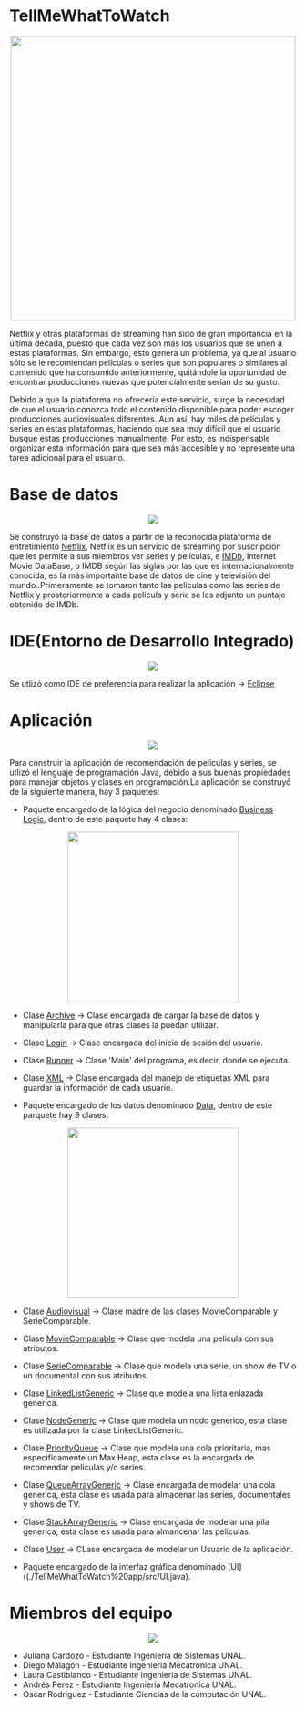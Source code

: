 # TellMeWhatToWatch

<p align="center">
<img src="./Logos/TellMeWhatToWatch-logos_black.png" width="500" height="500" class="center">
 </p>
 
 Netflix y otras plataformas de streaming han sido de gran importancia en la última década, puesto que cada vez son más los usuarios que se unen a estas plataformas.
Sin embargo, esto genera un problema, ya que al usuario sólo se le recomiendan películas o series que son populares o similares al contenido que ha consumido anteriormente, quitándole la oportunidad de encontrar producciones nuevas que potencialmente serían de su gusto. 

Debido a que la plataforma no ofrecería este servicio, surge la necesidad de que el usuario conozca todo el contenido disponible para poder escoger producciones audiovisuales diferentes. Aun así, hay miles de películas y series en estas plataformas, haciendo que sea muy difícil que el usuario busque estas producciones manualmente. Por esto, es indispensable organizar esta información para que sea más accesible y no represente una tarea adicional para el usuario.

# Base de datos

<p align="center">
<img src="./Logos/netflix.png" class="center">
 </p>
 
Se construyó la base de datos a partir de la reconocida plataforma de entretimiento [Netflix](https://www.netflix.com/co/), Netflix es un servicio de streaming por suscripción que les permite a sus miembros ver series y películas, e [IMDb](https://www.imdb.com/), Internet Movie DataBase, o IMDB según las siglas por las que es internacionalmente conocida, es la más importante base de datos de cine y televisión del mundo..Primeramente se tomaron tanto las peliculas como las series de Netflix y prosteriormente a cada pelicula y serie se les adjunto un puntaje obtenido de IMDb.

# IDE(Entorno de Desarrollo Integrado)

<p align="center">
<img src="./Logos/eclipse.png" class="center">
 </p>

Se utlizó como IDE de preferencia para realizar la aplicación -> [Eclipse](https://www.eclipse.org/downloads/)

# Aplicación

<p align="center">
<img src="./Logos/java_logo.png" class="center">
 </p>
 
Para construir la aplicación de recomendación de peliculas y series, se utlizó el lenguaje de programación Java, debido a sus buenas propiedades para manejar objetos y clases en programación.La aplicación se construyó de la siguiente manera, hay 3 paquetes:
 - Paquete encargado de la lógica del negocio denominado [Business Logic](./TellMeWhatToWatch%20app/src/BusinessLogic), dentro de este paquete hay 4 clases:
<p align="center">
<img src="./Logos/business.png" height = 300 width = 300 class="center">
 </p>

   - Clase [Archive](./TellMeWhatToWatch%20app/src/BusinessLogic/Archive.java) -> Clase encargada de cargar la base de datos y manipularla para que otras clases la puedan utilizar.
   - Clase [Login](./TellMeWhatToWatch%20app/src/BusinessLogic/Login.java) -> Clase encargada del inicio de sesión del usuario.
   - Clase [Runner](./TellMeWhatToWatch%20app/src/BusinessLogic/Runner.java) -> Clase 'Main' del programa, es decir, donde se ejecuta.
   - Clase [XML](./TellMeWhatToWatch%20app/src/BusinessLogic/XML.java) -> Clase encargada del manejo de etiquetas XML para guardar la información de cada usuario.

- Paquete encargado de los datos denominado [Data](./TellMeWhatToWatch%20app/src/BusinessLogic/Data.java), dentro de este parquete hay 9 clases:
<p align="center">
<img src="./Logos/data.png" height = 300 width = 300 class="center">
 </p>


  - Clase [Audiovisual](./TellMeWhatToWatch%20app/src/BusinessLogic/Data.java/Audiovisual.java) -> Clase madre de las clases MovieComparable y SerieComparable.
  - Clase [MovieComparable](./TellMeWhatToWatch%20app/src/BusinessLogic/Data.java/MovieComparable.java) -> Clase que modela una pelicula con sus atributos.
  - Clase [SerieComparable](./TellMeWhatToWatch%20app/src/BusinessLogic/Data.java/SerieComparable.java) -> Clase que modela una serie, un show de TV o un documental con sus atributos.
  - Clase [LinkedListGeneric](./TellMeWhatToWatch%20app/src/BusinessLogic/Data.java/LinkedListGeneric.java) -> Clase que modela una lista enlazada generica.
  - Clase [NodeGeneric](./TellMeWhatToWatch%20app/src/BusinessLogic/Data.java/NodeGeneric.java) -> Clase que modela un nodo generico, esta clase es utilizada por la clase LinkedListGeneric.
  - Clase [PriorityQueue](./TellMeWhatToWatch%20app/src/BusinessLogic/Data.java/PriorityQueue.java) -> Clase que modela una cola prioritaria, mas especificamente un Max Heap, esta clase es la encargada de recomendar peliculas y/o series.
  - Clase [QueueArrayGeneric](./TellMeWhatToWatch%20app/src/BusinessLogic/Data.java/QueueArrayGeneric.java) -> Clase encargada de modelar una cola generica, esta clase es usada para almacenar las series, documentales y shows de TV.
  - Clase [StackArrayGeneric](./TellMeWhatToWatch%20app/src/BusinessLogic/Data.java/StackArrayGeneric.java) -> Clase encargada de modelar una pila generica, esta clase es usada para almancenar las peliculas.
  - Clase [User](./TellMeWhatToWatch%20app/src/BusinessLogic/Data.java/User.java) -> CLase encargada de modelar un Usuario de la aplicación.

- Paquete encargado de la interfaz gráfica denominado [UI]((./TellMeWhatToWatch%20app/src/UI.java).



# Miembros del equipo

<p align="center">
<img src="./Logos/team.png" class="center">
 </p>



 - Juliana Cardozo - Estudiante Ingenieria de Sistemas UNAL.
 - Diego Malagón - Estudiante Ingenieria Mecatronica UNAL.
 - Laura Castiblanco - Estudiante Ingenieria de Sistemas UNAL.
 - Andrés Perez -  Estudiante Ingenieria Mecatronica UNAL.
 - Oscar Rodriguez - Estudiante Ciencias de la computación UNAL.  

  
  
  









